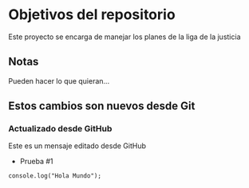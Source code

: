 # Objetivos del repositorio

Este proyecto se encarga de manejar los planes de la liga de la justicia


## Notas
Pueden hacer lo que quieran...

## Estos cambios son nuevos desde Git

### Actualizado desde GitHub
Este es un mensaje editado desde GitHub

* Prueba #1

`console.log("Hola Mundo");`
